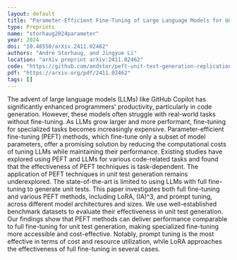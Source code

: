 ```yaml
---
layout: default
title: "Parameter-Efficient Fine-Tuning of Large Language Models for Unit Test Generation: An Empirical Study"
type: Preprints
name: "storhaug2024parameter"
year: 2024
doi: "10.48550/arXiv.2411.02462"
authors: "André Storhaug, and Jingyue Li"
location: "arXiv preprint arXiv:2411.02462"
code: "https://github.com/andstor/peft-unit-test-generation-replication-package"
pdf: "https://arxiv.org/pdf/2411.02462"
tags: []
---
```

The advent of large language models (LLMs) like GitHub Copilot has significantly enhanced programmers' productivity, particularly in code generation. However, these models often struggle with real-world tasks without fine-tuning. As LLMs grow larger and more performant, fine-tuning for specialized tasks becomes increasingly expensive. Parameter-efficient fine-tuning (PEFT) methods, which fine-tune only a subset of model parameters, offer a promising solution by reducing the computational costs of tuning LLMs while maintaining their performance. Existing studies have explored using PEFT and LLMs for various code-related tasks and found that the effectiveness of PEFT techniques is task-dependent. The application of PEFT techniques in unit test generation remains underexplored. The state-of-the-art is limited to using LLMs with full fine-tuning to generate unit tests. This paper investigates both full fine-tuning and various PEFT methods, including LoRA, (IA)^3, and prompt tuning, across different model architectures and sizes. We use well-established benchmark datasets to evaluate their effectiveness in unit test generation. Our findings show that PEFT methods can deliver performance comparable to full fine-tuning for unit test generation, making specialized fine-tuning more accessible and cost-effective. Notably, prompt tuning is the most effective in terms of cost and resource utilization, while LoRA approaches the effectiveness of full fine-tuning in several cases.
